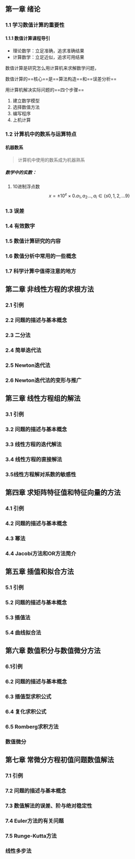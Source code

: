## 第一章 绪论

### 1.1 学习数值计算的重要性

#### 1.1.1 数值计算课程导引

* 理论数学：立足准确，追求准确结果
* 计算数学：立足近似，追求可用结果

数值计算是研究怎么用计算机来求解数学问题，

数值计算的==核心==是==算法构造==和==误差分析==



用计算机解决实际问题的==四个步骤==

1. 建立数学模型
2. 选择数值方法
3. 编写程序
4. 上机计算

### 1.2 计算机中的数系与运算特点

#### 机器数系

> 计算机中使用的数系成为机器熟系

##### 数学中的实数：

1. 10进制浮点数
   $$
   x = \pm 10 ^ e \times 0.a_1,a_2...,a_i \in \{s0,1,2,...9\}
   $$
   

   

### 1.3 误差

### 1.4 有效数字

### 1.5 数值计算研究的内容

### 1.6 数值分析中常用的一些概念

### 1.7 科学计算中值得注意的地方



## 第二章 非线性方程的求根方法

### 2.1 引例

### 2.2 问题的描述与基本概念

### 2.3 二分法

### 2.4 简单迭代法

### 2.5 Newton迭代法

### 2.6 Newton迭代法的变形与推广



## 第三章 线性方程组的解法

### 3.1 引例

### 3.2 问题的描述与基本概念

### 3.3 线性方程的迭代解法

### 3.4 线性方程的直接解法

### 3.5线性方程解对系数的敏感性

## 第四章 求矩阵特征值和特征向量的方法

### 4.1 引例

### 4.2 问题的描述与基本概念

### 4.3 幂法

### 4.4 Jacobi方法和OR方法简介

## 第五章 插值和拟合方法

### 5.1 引例

### 5.2 问题的描述与基本概念

### 5.3 插值法

### 5.4 曲线拟合法

## 第六章 数值积分与数值微分方法

### 6.1引例

### 6.2 问题的描述与基本概念

### 6.3 插值型求积公式

### 6.4 复化求积公式

### 6.5 Romberg求积方法

### 数值微分

## 第七章 常微分方程初值问题数值解法

### 7.1 引例

### 7.2 问题的描述与基本概念

### 7.3 数值解法的误差、阶与绝对稳定性

### 7.4 Euler方法的有关问题

### 7.5 Runge-Kutta方法

###  线性多步法



